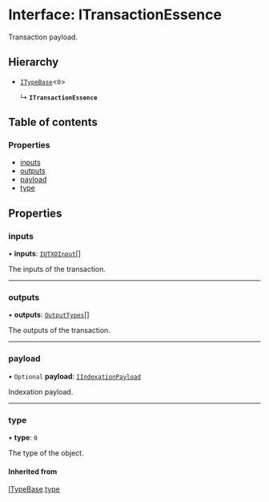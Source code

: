 # Interface: ITransactionEssence

Transaction payload.

## Hierarchy

- [`ITypeBase`](ITypeBase.md)<``0``\>

  ↳ **`ITransactionEssence`**

## Table of contents

### Properties

- [inputs](ITransactionEssence.md#inputs)
- [outputs](ITransactionEssence.md#outputs)
- [payload](ITransactionEssence.md#payload)
- [type](ITransactionEssence.md#type)

## Properties

### inputs

• **inputs**: [`IUTXOInput`](IUTXOInput.md)[]

The inputs of the transaction.

___

### outputs

• **outputs**: [`OutputTypes`](../api.md#outputtypes)[]

The outputs of the transaction.

___

### payload

• `Optional` **payload**: [`IIndexationPayload`](IIndexationPayload.md)

Indexation payload.

___

### type

• **type**: ``0``

The type of the object.

#### Inherited from

[ITypeBase](ITypeBase.md).[type](ITypeBase.md#type)
